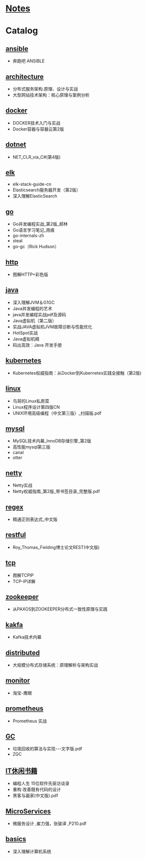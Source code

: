 # [Notes](https://blog.csdn.net/jiankunking) #

# Catalog #

## [ansible](https://github.com/jiankunking/books-recommendation/tree/master/ansible) ##

- 奔跑吧 ANSIBLE

## [architecture](https://github.com/jiankunking/books-recommendation/tree/master/architecture) ##

- 分布式服务架构.原理、设计与实战
- 大型网站技术架构：核心原理与案例分析

## [docker](https://github.com/jiankunking/books-recommendation/tree/master/docker) ##

- DOCKER技术入门与实战
- Docker容器与容器云第2版

## [dotnet](https://github.com/jiankunking/books-recommendation/tree/master/dotnet) ##

- NET_CLR_via_C#(第4版)

## [elk](https://github.com/jiankunking/books-recommendation/tree/master/elk) ##

- elk-stack-guide-cn
- Elasticsearch服务器开发（第2版）
- 深入理解ElasticSearch

## [go](https://github.com/jiankunking/books-recommendation/tree/master/go) ##

- Go并发编程实战_第2版_郝林
- Go语言学习笔记_雨痕
- go-internals-zh
- steal
- go-gc（Rick Hudson）

## [http](https://github.com/jiankunking/books-recommendation/tree/master/http) ##

- 图解HTTP+彩色版
  
## [java](https://github.com/jiankunking/books-recommendation/tree/master/java) ##

- 深入理解JVM＆G1GC
- Java并发编程的艺术
- java并发编程实战pdf及源码
- Java虚拟机（第二版）
- 实战JAVA虚拟机JVM故障诊断与性能优化
- HotSpot实战
- Java虚拟机精
- 码出高效：Java 开发手册

## [kubernetes](https://github.com/jiankunking/books-recommendation/tree/master/kubernetes) ##

- Kubernetes权威指南：从Docker到Kubernetes实践全接触（第2版)

## [linux](https://github.com/jiankunking/books-recommendation/tree/master/linux) ##

- 鸟哥的Linux私房菜
- Linux程序设计第四版CN
- UNIX环境高级编程（中文第三版）_扫描版.pdf

## [mysql](https://github.com/jiankunking/books-recommendation/tree/master/mysql) ##

- MySQL技术内幕_InnoDB存储引擎_第2版
- 高性能mysql第三版
- canal
- otter

## [netty](https://github.com/jiankunking/books-recommendation/tree/master/netty) ##

- Netty实战
- Netty权威指南_第2版_带书签目录_完整版.pdf

## [regex](https://github.com/jiankunking/books-recommendation/tree/master/regex) ##

- 精通正则表达式_中文版

## [restful](https://github.com/jiankunking/books-recommendation/tree/master/restful) ##

- Roy_Thomas_Fielding博士论文REST(中文版)

## [tcp](https://github.com/jiankunking/books-recommendation/tree/master/tcp) ##

- 图解TCPIP
- TCP-IP详解

## [zookeeper](https://github.com/jiankunking/books-recommendation/tree/master/zookeeper) ##

- 从PAXOS到ZOOKEEPER分布式一致性原理与实践

##  [kakfa](https://github.com/jiankunking/books-recommendation/tree/master/kafka) ##

- Kafka技术内幕

##  [distributed](https://github.com/jiankunking/books-recommendation/tree/master/distributed) ##

- 大规模分布式存储系统：原理解析与架构实战

##  [monitor](https://github.com/jiankunking/books-recommendation/tree/master/monitor) ##

- 淘宝-鹰眼

## [prometheus](https://github.com/jiankunking/books-recommendation/tree/master/prometheus) ##

 - Prometheus 实战

## [GC](https://github.com/jiankunking/books-recommendation/tree/master/gc) ##

 - 垃圾回收的算法与实现---文字版.pdf
 - ZGC

## [IT休闲书籍](https://github.com/jiankunking/books-recommendation/tree/master/IT%E4%BC%91%E9%97%B2%E4%B9%A6%E7%B1%8D) ##

 - 编程人生 15位软件先驱访谈录
 - 重构 改善既有代码的设计
 - 黑客与画家(中文版).pdf

## [MicroServices](https://github.com/jiankunking/books-recommendation/tree/master/MicroServices) ##

 - 微服务设计 ,崔力强，张骏译 ,P210.pdf


## [basics](https://github.com/jiankunking/books-recommendation/tree/master/basics) ##

 - 深入理解计算机系统
